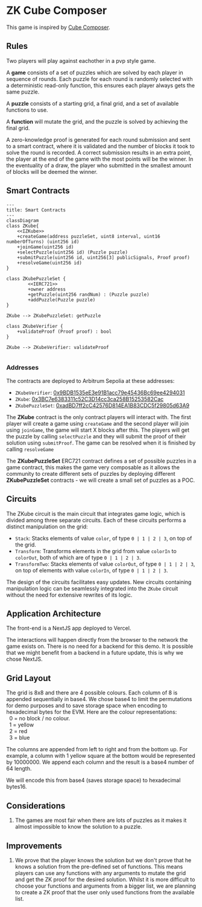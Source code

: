 # ZK Cube Composer

This game is inspired by [Cube Composer](https://david-peter.de/cube-composer/).

## Rules

Two players will play against eachother in a pvp style game.

A **game** consists of a set of puzzles which are solved by each player in sequence of rounds. Each puzzle for each round is randomly selected with a deterministic read-only function, this ensures each player always gets the same puzzle.

A **puzzle** consists of a starting grid, a final grid, and a set of available functions to use.

A **function** will mutate the grid, and the puzzle is solved by achieving the final grid.

A zero-knowledge proof is generated for each round submission and sent to a smart contract, where it is validated and the number of blocks it took to solve the round is recorded. A correct submission results in an extra point, the player at the end of the game with the most points will be the winner. In the eventuality of a draw, the player who submitted in the smallest amount of blocks will be deemed the winner.

## Smart Contracts

```mermaid
---
title: Smart Contracts
---
classDiagram
class ZKube{
    <<IZKube>>
    +createGame(address puzzleSet, uint8 interval, uint16 numberOfTurns) (uint256 id)
    +joinGame(uint256 id)
    +selectPuzzle(uint256 id) (Puzzle puzzle)
    +submitPuzzle(uint256 id, uint256[3] publicSignals, Proof proof)
    +resolveGame(uint256 id)
}

class ZKubePuzzleSet {
        <<IERC721>>
        +owner address
        +getPuzzle(uint256 randNum) : (Puzzle puzzle)
        +addPuzzle(Puzzle puzzle)
}

ZKube --> ZKubePuzzleSet: getPuzzle

class ZKubeVerifier {
    +validateProof (Proof proof) : bool
}

ZKube --> ZKubeVerifier: validateProof


```

### Addresses

The contracts are deployed to Arbitrum Sepolia at these addresses:

- `ZKubeVerifier`: [0x9BDB1535eE3e91B1acc79e45436Bc69ee4294031](https://sepolia.arbiscan.io/address/0x9BDB1535eE3e91B1acc79e45436Bc69ee4294031)
- `ZKube`: [0x3BC7e6383311c52C3D14cc3ca258B15253582Cac](https://sepolia.arbiscan.io/address/0x3BC7e6383311c52C3D14cc3ca258B15253582Cac)
- `ZKubePuzzleSet`: [0xadBD7ff2cC42576D814EA1B83CDC5f29805d63A9](https://sepolia.arbiscan.io/address/0xadBD7ff2cC42576D814EA1B83CDC5f29805d63A9)

The **ZKube** contract is the only contract players will interact with. The first player will create a game using `createGame` and the second player will join using `joinGame`, the game will start X blocks after this. The players will get the puzzle by calling `selectPuzzle` and they will submit the proof of their solution using `submitProof`. The game can be resolved when it is finished by calling `resolveGame`

The **ZKubePuzzleSet** ERC721 contract defines a set of possible puzzles in a game contract, this makes the game very composable as it allows the community to create different sets of puzzles by deploying different **ZKubePuzzleSet** contracts - we will create a small set of puzzles as a POC.

## Circuits

The ZKube circuit is the main circuit that integrates game logic, which is divided among three separate circuits. Each of these circuits performs a distinct manipulation on the grid:

- `Stack`: Stacks elements of value `color`, of type `0 | 1 | 2 | 3`, on top of the grid.
- `Transform`: Transforms elements in the grid from value `colorIn` to `colorOut`, both of which are of type `0 | 1 | 2 | 3`.
- `TransformTwo`: Stacks elements of value `colorOut`, of type `0 | 1 | 2 | 3`, on top of elements with value `colorIn`, of type `0 | 1 | 2 | 3`.

The design of the circuits facilitates easy updates. New circuits containing manipulation logic can be seamlessly integrated into the `ZKube` circuit without the need for extensive rewrites of its logic.

## Application Architecture

The front-end is a NextJS app deployed to Vercel.

The interactions will happen directly from the browser to the network the game exists on. There is no need for a backend for this demo. It is possible that we might benefit from a backend in a future update, this is why we chose NextJS.

## Grid Layout

The grid is 8x8 and there are 4 possible colours.
Each column of 8 is appended sequentially in base4. We chose base4 to limit the permutations for demo purposes and to save storage space when encoding to hexadecimal bytes for the EVM. Here are the colour representations: \
&nbsp; 0 = no block / no colour. \
&nbsp; 1 = yellow \
&nbsp; 2 = red \
&nbsp; 3 = blue

The columns are appended from left to right and from the bottom up. For example, a column with 1 yellow square at the bottom would be represented by 10000000. We append each column and the result is a base4 number of 64 length.

We will encode this from base4 (saves storage space) to hexadecimal bytes16.

## Considerations

1. The games are most fair when there are lots of puzzles as it makes it almost impossible to know the solution to a puzzle.

## Improvements

1. We prove that the player knows the solution but we don't prove that he knows a solution from the pre-defined set of functions. This means players can use any functions with any arguments to mutate the grid and get the ZK proof for the desired solution. Whilst it is more difficult to choose your functions and arguments from a bigger list, we are planning to create a ZK proof that the user only used functions from the available list.
